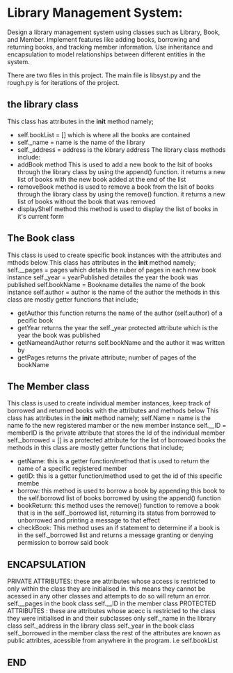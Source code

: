 # Library Management System:
Design a library management system using classes such as Library, Book, and Member.
Implement features like adding books, borrowing and returning books, and tracking member information.
Use inheritance and encapsulation to model relationships between different entities in the system.

There are two files in this project. The main file is libsyst.py and the rough.py is for iterations of the project.
## the library class 
This class has attributes in the __init__ method namely;
* self.bookList = [] which is where all the books are contained
* self._name = name  is the name of the library
* self._address = address is the kibrary address
The library class methods include: 
* addBook method
This is used to add a new book to the lsit of books
through the library class by using the append() function.
it returns a new list of books with the new book added at the end
of the list
* removeBook method
is used to remove a book from the lsit of books
through the library class by using the remove() function.
it returns a new list of books without the book that was removed
* displayShelf method
this method is used to display the list of books in it's current form
## The Book class
This class is used to create specific book instances with the attributes and mthods below
This class has attributes in the __init__ method namely;
self.__pages = pages which details the nuber of pages in each new book instance
self._year = yearPublished detailes the year the book was published
self.bookName = Bookname detailes the name of the book instance 
self.author = author is the name of the author
the methods in this class are mostly getter functions that include;
* getAuthor
this function returns the name of the author (self.author) of a pecific book 
* getYear
returns the year the self._year protected attribute which is the year the book was published
* getNameandAuthor 
returns self.bookName and the author it was written by
* getPages returns the private attribute; number of pages of the bookName
## The Member class
This class is used to create individual member instances, keep track of borrowed and returned books
with the attributes and methods below
This class has attributes in the __init__ method namely;
self.Name = name is the name fo the new registered mamber or the new member instance
self.__ID = memberID is the private attribute that stores the Id of the individual member
self._borrowed = [] is a protected attribute for the list of borrowed books
the methods in this class are mostly getter functions that include;
* getName:
this is a getter function/method that is used to return the name of a specific registered member
* getID: this is a getter function/method used to get the id of this specific membe
* borrow: this method is used to borrow a book by appending this book to the self.borrowd list of books borrowed
by using the append() function
* bookReturn: this method uses the remove() function to remove a book that is in the self._borrowed list, 
returning its status from borrowed to unborrowed and printing a message to that effect
* checkBook: This method uses an if statement to determine if a book is in the self._borrowed list and returns a message granting or denying permission to borrow said book

## ENCAPSULATION
PRIVATE ATTRIBUTES: these are attributes whose access is restricted to only within the class they are initialised in. this means they cannot be acessed in any other classes and attempts to do so will return an error.
self.__pages in the book class 
self.__ID in the member class
PROTECTED ATTRIBUTES : these are attributes whose acecc is restricted to the class they were initialised in and their subclasses only
self._name in the library class
self._address in the library class
self._year in the book class
self._borrowed in the member class
the rest of the attributes are known as public attribtes, acessible from anywhere in the program.
i.e self.bookList

## END